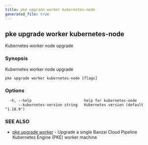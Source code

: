 ```yaml
---
title: pke upgrade worker kubernetes-node
generated_file: true
---
```

## pke upgrade worker kubernetes-node

Kubernetes worker node upgrade

### Synopsis

Kubernetes worker node upgrade

```
pke upgrade worker kubernetes-node [flags]
```

### Options

```
  -h, --help                        help for kubernetes-node
      --kubernetes-version string   Kubernetes version (default "1.18.9")
```

### SEE ALSO

* [pke upgrade worker](/docs/pke/cli/reference/pke_upgrade_worker/)	 - Upgrade a single Banzai Cloud Pipeline Kubernetes Engine (PKE) worker machine

